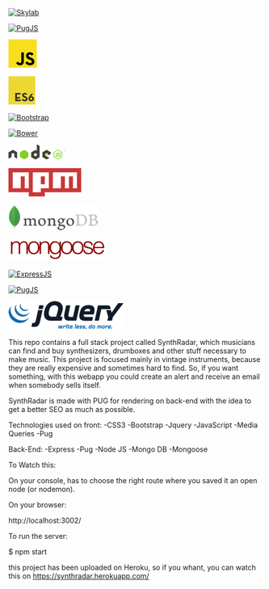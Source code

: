 [![Skylab](https://github.com/MarioTerron/logo-images/blob/master/logos/skylab-128.png)](http://www.skylabcoders.com/)  


[![PugJS](https://github.com/MarioTerron/logo-images/blob/master/logos/pug.png)](http://www.pugjs.org/)


[![JavaScript](https://github.com/MarioTerron/logo-images/blob/master/logos/js.png)](http://www.w3.org/)


[![ES6](https://github.com/MarioTerron/logo-images/blob/master/logos/es6.png)](http://www.ecma-international.org/ecma-262/6.0/)


[![Bootstrap](https://github.com/MarioTerron/logo-images/blob/master/logos/bootstrap.png)](http://getbootstrap.com/)  


[![Bower](https://github.com/MarioTerron/logo-images/blob/master/logos/bower.png)](http://bower.io/)  


[![NodeJS](https://github.com/MarioTerron/logo-images/blob/master/logos/nodejs.png)](https://nodejs.org/)


[![npm](https://github.com/MarioTerron/logo-images/blob/master/logos/npm.png)](https://www.npmjs.com/)


[![MongoDB](https://github.com/MarioTerron/logo-images/blob/master/logos/mongodb.png)](https://www.mongodb.com/)


[![Mongoose](https://github.com/MarioTerron/logo-images/blob/master/logos/mongoose.png)](https://www.mongoosejs.com/)


[![ExpressJS](https://github.com/MarioTerron/logo-images/blob/master/logos/expressjs.png)](http://www.expressjs.com/)  


[![PugJS](https://github.com/MarioTerron/logo-images/blob/master/logos/pug.png)](http://www.pugjs.org/)


[![jQuery](https://github.com/MarioTerron/logo-images/blob/master/logos/jquery.png)](http://jquery.com/)  


This repo contains a full stack project called SynthRadar, which musicians can find and buy synthesizers, drumboxes and other stuff necessary to make music. This project is focused mainly in vintage instruments, because they are really expensive and sometimes hard to find. So, if you want something, with this webapp you could create an alert and receive an email when somebody sells itself.

SynthRadar is made with PUG for rendering on back-end with the idea to get a better SEO as much as possible.

Technologies used on front: 
-CSS3
-Bootstrap 
-Jquery
-JavaScript
-Media Queries
-Pug

Back-End:
-Express
-Pug
-Node JS
-Mongo DB
-Mongoose


To Watch this:


On your console, has to choose the right route where you saved it an open
node (or nodemon).

On your browser:

http://localhost:3002/

To run the server:

$ npm start


this project has been uploaded on Heroku, so if you whant, you can watch this on https://synthradar.herokuapp.com/